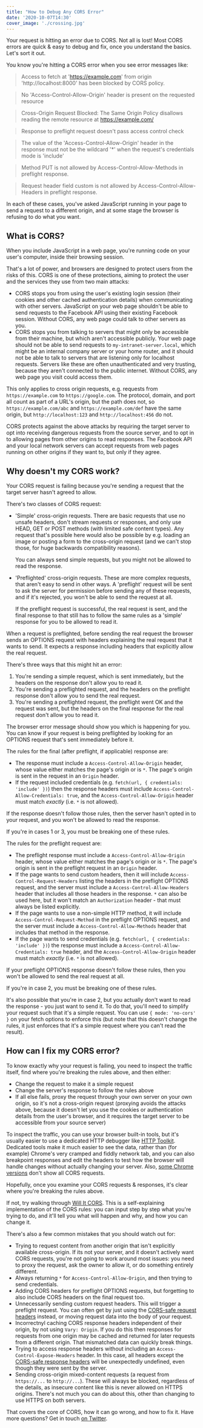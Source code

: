 ```yaml
---
title: "How to Debug Any CORS Error"
date: '2020-10-07T14:30'
cover_image: './crossing.jpg'
---
```


Your request is hitting an error due to CORS. Not all is lost! Most CORS errors are quick & easy to debug and fix, once you understand the basics. Let's sort it out.

You know you're hitting a CORS error when you see error messages like:

> Access to fetch at 'https://example.com' from origin 'http://localhost:8000' has been blocked by CORS policy.

> No 'Access-Control-Allow-Origin' header is present on the requested resource

> Cross-Origin Request Blocked: The Same Origin Policy disallows reading the remote resource at https://example.com/

> Response to preflight request doesn't pass access control check

> The value of the 'Access-Control-Allow-Origin' header in the response must not be the wildcard '*' when the request's credentials mode is 'include'

> Method PUT is not allowed by Access-Control-Allow-Methods in preflight response.

> Request header field custom is not allowed by Access-Control-Allow-Headers in preflight response.

In each of these cases, you've asked JavaScript running in your page to send a request to a different origin, and at some stage the browser is refusing to do what you want.

## What is CORS?

When you include JavaScript in a web page, you're running code on your user's computer, inside their browsing session.

That's a lot of power, and browsers are designed to protect users from the risks of this. CORS is one of these protections, aiming to protect the user and the services they use from two main attacks:

* CORS stops you from using the user's existing login session (their cookies and other cached authentication details) when communicating with other servers. JavaScript on your web page shouldn't be able to send requests to the Facebook API using their existing Facebook session. Without CORS, any web page could talk to other servers as you.
* CORS stops you from talking to servers that might only be accessible from their machine, but which aren't accessible publicly. Your web page should not be able to send requests to `my-intranet-server.local`, which might be an internal company server or your home router, and it should not be able to talk to servers that are listening only for localhost requests. Servers like these are often unauthenticated and very trusting, because they aren't connected to the public internet. Without CORS, any web page you visit could access them.

This only applies to cross origin requests, e.g. requests from `https://example.com` to `https://google.com`. The protocol, domain, and port all count as part of a URL's origin, but the path does not, so `https://example.com/abc` and `https://example.com/def` have the same origin, but `http://localhost:123` and `http://localhost:456`  do not.

CORS protects against the above attacks by requiring the target server to opt into receiving dangerous requests from the source server, and to opt in to allowing pages from other origins to read responses. The Facebook API and your local network servers can accept requests from web pages running on other origins if they want to, but only if they agree.

## Why doesn't my CORS work?

Your CORS request is failing because you're sending a request that the target server hasn't agreed to allow.

There's two classes of CORS request:

* 'Simple' cross-origin requests. There are basic requests that use no unsafe headers, don't stream requests or responses, and only use HEAD, GET or POST methods (with limited safe content types). Any request that's possible here would also be possible by e.g. loading an image or posting a form to the cross-origin request (and we can't stop those, for huge backwards compatibility reasons).

  You can always send simple requests, but you might not be allowed to read the response.
* 'Preflighted' cross-origin requests. These are more complex requests, that aren't easy to send in other ways. A 'preflight' request will be sent to ask the server for permission before sending any of these requests, and if it's rejected, you won't be able to send the request at all.

  If the preflight request is successful, the real request is sent, and the final response to that still has to follow the same rules as a 'simple' response for you to be allowed to read it.

When a request is preflighted, before sending the real request the browser sends an OPTIONS request with headers explaining the real request that it wants to send. It expects a response including headers that explicitly allow the real request.

There's three ways that this might hit an error:

1. You're sending a simple request, which is sent immediately, but the headers on the response don't allow you to read it.
2. You're sending a preflighted request, and the headers on the preflight response don't allow you to send the real request.
3. You're sending a preflighted request, the preflight went OK and the request was sent, but the headers on the final response for the real request don't allow you to read it.

The browser error message should show you which is happening for you. You can know if your request is being preflighted by looking for an OPTIONS request that's sent immediately before it.

The rules for the final (after preflight, if applicable) response are:

* The response must include a `Access-Control-Allow-Origin` header, whose value either matches the page's origin or is `*`. The page's origin is sent in the request in an `Origin` header.
* If the request included credentials (e.g. `fetch(url, { credentials: 'include' })`) then the response headers must include `Access-Control-Allow-Credentials: true`, and the `Access-Control-Allow-Origin` header must match _exactly_ (i.e. `*` is not allowed).

If the response doesn't follow those rules, then the server hasn't opted in to your request, and you won't be allowed to read the response.

If you're in cases 1 or 3, you must be breaking one of these rules.

The rules for the preflight request are:

* The preflight response must include a `Access-Control-Allow-Origin` header, whose value either matches the page's origin or is `*`. The page's origin is sent in the preflight request in an `Origin` header.
* If the page wants to send custom headers, then it will include `Access-Control-Request-Headers` listing the headers in the preflight OPTIONS request, and the server must include a `Access-Control-Allow-Headers` header that includes all those headers in the response. `*` can also be used here, but it won't match an `Authorization` header - that must always be listed explicitly.
* If the page wants to use a non-simple HTTP method, it will include `Access-Control-Request-Method` in the preflight OPTIONS request, and the server must include a `Access-Control-Allow-Methods` header that includes that method in the response.
* If the page wants to send credentials (e.g. `fetch(url, { credentials: 'include' })`) the response must include a `Access-Control-Allow-Credentials: true` header, and the `Access-Control-Allow-Origin` header must match _exactly_ (i.e. `*` is not allowed).

If your preflight OPTIONS response doesn't follow these rules, then you won't be allowed to send the real request at all.

If you're in case 2, you must be breaking one of these rules.

It's also possible that you're in case 2, but you actually don't want to read the response - you just want to send it. To do that, you'll need to simplify your request such that it's a simple request. You can use `{ mode: 'no-cors' }` on your fetch options to enforce this (but note that this doesn't change the rules, it just enforces that it's a simple request where you can't read the result).

## How can I fix my CORS error?

To know exactly why your request is failing, you need to inspect the traffic itself, find where you're breaking the rules above, and then either:

* Change the request to make it a simple request
* Change the server's response to follow the rules above
* If all else fails, proxy the request through your own server on your own origin, so it's not a cross-origin request (proxying avoids the attacks above, because it doesn't let you use the cookies or authentication details from the user's browser, and it requires the target server to be accessible from your source server)

To inspect the traffic, you can use your browser built-in tools, but it's usually easier to use a dedicated HTTP debugger like [HTTP Toolkit](https://httptoolkit.com/). Dedicated tools make it much easier to see the data, rather than (for example) Chrome's very cramped and fiddly network tab, and you can also breakpoint responses and edit the headers to test how the browser will handle changes without actually changing your server. Also, [some Chrome versions](/blog/chrome-79-doesnt-show-cors-preflight) don't show all CORS requests.

Hopefully, once you examine your CORS requests & responses, it's clear where you're breaking the rules above.

If not, try walking through [Will It CORS](https://httptoolkit.com/will-it-cors/). This is a self-explaining implementation of the CORS rules: you can input step by step what you're trying to do, and it'll tell you what will happen and why, and how you can change it.

There's also a few common mistakes that you should watch out for:

* Trying to request content from another origin that isn't explicitly available cross-origin. If its not your server, and it doesn't actively want CORS requests, you're not going to work around most issues: you need to proxy the request, ask the owner to allow it, or do something entirely different.
* Always returning `*` for `Access-Control-Allow-Origin`, and then trying to send credentials.
* Adding CORS headers for preflight OPTIONS requests, but forgetting to also include CORS headers on the final request too.
* Unnecessarily sending custom request headers. This will trigger a preflight request. You can often get by just using the [CORS-safe request headers](https://developer.mozilla.org/en-US/docs/Glossary/CORS-safelisted_request_header) instead, or moving request data into the body of your request.
* Incorrectnyl caching CORS response headers independent of their origin, by not using `Vary: Origin`. If you do this then responses for requests from one origin may be cached and returned for later requests from a different origin. That mismatched data can quickly break things.
* Trying to access response headers without including an `Access-Control-Expose-Headers` header. In this case, all headers except the [CORS-safe response headers](https://developer.mozilla.org/en-US/docs/Glossary/CORS-safelisted_response_header) will be unexpectedly undefined, even though they were sent by the server.
* Sending cross-origin mixed-content requests (a request from `https://...` to `http://...`). These will always be blocked, regardless of the details, as insecure content like this is never allowed on HTTPS origins. There's not much you can do about this, other than changing to use HTTPS on both servers.

That covers the core of CORS, how it can go wrong, and how to fix it. Have more questions? Get in touch [on Twitter](https://twitter.com/pimterry).

